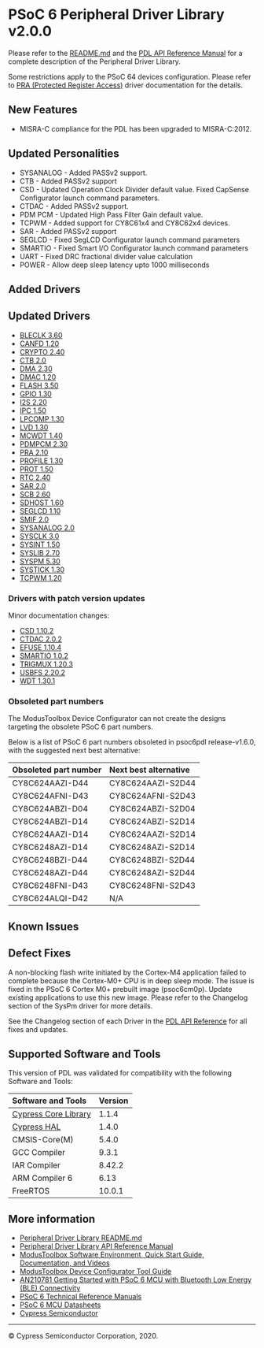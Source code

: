 # PSoC 6 Peripheral Driver Library v2.0.0

Please refer to the [README.md](./README.md) and the
[PDL API Reference Manual](https://cypresssemiconductorco.github.io/mtb-pdl-cat1/pdl_api_reference_manual/html/index.html)
for a complete description of the Peripheral Driver Library.

Some restrictions apply to the PSoC 64 devices configuration. Please refer to [PRA (Protected Register Access)](https://cypresssemiconductorco.github.io/mtb-pdl-cat1/pdl_api_reference_manual/html/group__group__pra.html) driver documentation for the details.

## New Features

* MISRA-C compliance for the PDL has been upgraded to MISRA-C:2012.

## Updated Personalities

* SYSANALOG - Added PASSv2 support.
* CTB - Added PASSv2 support
* CSD - Updated Operation Clock Divider default value. Fixed CapSense Configurator launch command parameters.
* CTDAC - Added PASSv2 support.
* PDM PCM - Updated High Pass Filter Gain default value.
* TCPWM - Added support for CY8C61x4 and CY8C62x4 devices.
* SAR - Added PASSv2 support
* SEGLCD - Fixed SegLCD Configurator launch command parameters
* SMARTIO - Fixed Smart I/O Configurator launch command parameters
* UART - Fixed DRC fractional divider value calculation
* POWER - Allow deep sleep latency upto 1000 milliseconds

## Added Drivers

## Updated Drivers

* [BLECLK 3.60](https://cypresssemiconductorco.github.io/mtb-pdl-cat1/pdl_api_reference_manual/html/group__group__ble__clk.html)
* [CANFD 1.20](https://cypresssemiconductorco.github.io/mtb-pdl-cat1/pdl_api_reference_manual/html/group__group__canfd.html)
* [CRYPTO 2.40](https://cypresssemiconductorco.github.io/mtb-pdl-cat1/pdl_api_reference_manual/html/group__group__crypto.html)
* [CTB 2.0](https://cypresssemiconductorco.github.io/mtb-pdl-cat1/pdl_api_reference_manual/html/group__group__ctb.html)
* [DMA 2.30](https://cypresssemiconductorco.github.io/mtb-pdl-cat1/pdl_api_reference_manual/html/group__group__dma.html)
* [DMAC 1.20](https://cypresssemiconductorco.github.io/mtb-pdl-cat1/pdl_api_reference_manual/html/group__group__dmac.html)
* [FLASH 3.50](https://cypresssemiconductorco.github.io/mtb-pdl-cat1/pdl_api_reference_manual/html/group__group__flash.html)
* [GPIO 1.30](https://cypresssemiconductorco.github.io/mtb-pdl-cat1/pdl_api_reference_manual/html/group__group__gpio.html)
* [I2S 2.20](https://cypresssemiconductorco.github.io/mtb-pdl-cat1/pdl_api_reference_manual/html/group__group__i2s.html)
* [IPC 1.50](https://cypresssemiconductorco.github.io/mtb-pdl-cat1/pdl_api_reference_manual/html/group__group__ipc.html)
* [LPCOMP 1.30](https://cypresssemiconductorco.github.io/mtb-pdl-cat1/pdl_api_reference_manual/html/group__group__lpcomp.html)
* [LVD 1.30](https://cypresssemiconductorco.github.io/mtb-pdl-cat1/pdl_api_reference_manual/html/group__group__lvd.html)
* [MCWDT 1.40](https://cypresssemiconductorco.github.io/mtb-pdl-cat1/pdl_api_reference_manual/html/group__group__mcwdt.html)
* [PDMPCM 2.30](https://cypresssemiconductorco.github.io/mtb-pdl-cat1/pdl_api_reference_manual/html/group__group__pdm__pcm.html)
* [PRA 2.10](https://cypresssemiconductorco.github.io/mtb-pdl-cat1/pdl_api_reference_manual/html/group__group__pra.html)
* [PROFILE 1.30](https://cypresssemiconductorco.github.io/mtb-pdl-cat1/pdl_api_reference_manual/html/group__group__energy__profiler.html)
* [PROT 1.50](https://cypresssemiconductorco.github.io/mtb-pdl-cat1/pdl_api_reference_manual/html/group__group__prot.html)
* [RTC 2.40](https://cypresssemiconductorco.github.io/mtb-pdl-cat1/pdl_api_reference_manual/html/group__group__rtc.html)
* [SAR 2.0](https://cypresssemiconductorco.github.io/mtb-pdl-cat1/pdl_api_reference_manual/html/group__group__sar.html)
* [SCB 2.60](https://cypresssemiconductorco.github.io/mtb-pdl-cat1/pdl_api_reference_manual/html/group__group__scb.html)
* [SDHOST 1.60](https://cypresssemiconductorco.github.io/mtb-pdl-cat1/pdl_api_reference_manual/html/group__group__sd__host.html)
* [SEGLCD 1.10](https://cypresssemiconductorco.github.io/mtb-pdl-cat1/pdl_api_reference_manual/html/group__group__seglcd.html)
* [SMIF 2.0](https://cypresssemiconductorco.github.io/mtb-pdl-cat1/pdl_api_reference_manual/html/group__group__smif.html)
* [SYSANALOG 2.0](https://cypresssemiconductorco.github.io/mtb-pdl-cat1/pdl_api_reference_manual/html/group__group__sysanalog.html)
* [SYSCLK 3.0](https://cypresssemiconductorco.github.io/mtb-pdl-cat1/pdl_api_reference_manual/html/group__group__sysclk.html)
* [SYSINT 1.50](https://cypresssemiconductorco.github.io/mtb-pdl-cat1/pdl_api_reference_manual/html/group__group__sysint.html)
* [SYSLIB 2.70](https://cypresssemiconductorco.github.io/mtb-pdl-cat1/pdl_api_reference_manual/html/group__group__syslib.html)
* [SYSPM 5.30](https://cypresssemiconductorco.github.io/mtb-pdl-cat1/pdl_api_reference_manual/html/group__group__syspm.html)
* [SYSTICK 1.30](https://cypresssemiconductorco.github.io/mtb-pdl-cat1/pdl_api_reference_manual/html/group__group__arm__system__timer.html)
* [TCPWM 1.20](https://cypresssemiconductorco.github.io/mtb-pdl-cat1/pdl_api_reference_manual/html/group__group__tcpwm.html)

### Drivers with patch version updates

Minor documentation changes:
* [CSD 1.10.2](https://cypresssemiconductorco.github.io/mtb-pdl-cat1/pdl_api_reference_manual/html/group__group__csd.html)
* [CTDAC 2.0.2](https://cypresssemiconductorco.github.io/mtb-pdl-cat1/pdl_api_reference_manual/html/group__group__ctdac.html)
* [EFUSE 1.10.4](https://cypresssemiconductorco.github.io/mtb-pdl-cat1/pdl_api_reference_manual/html/group__group__efuse.html)
* [SMARTIO 1.0.2](https://cypresssemiconductorco.github.io/mtb-pdl-cat1/pdl_api_reference_manual/html/group__group__smartio.html)
* [TRIGMUX 1.20.3](https://cypresssemiconductorco.github.io/mtb-pdl-cat1/pdl_api_reference_manual/html/group__group__trigmux.html)
* [USBFS 2.20.2](https://cypresssemiconductorco.github.io/mtb-pdl-cat1/pdl_api_reference_manual/html/group__group__usbfs__dev__drv.html)
* [WDT 1.30.1](https://cypresssemiconductorco.github.io/mtb-pdl-cat1/pdl_api_reference_manual/html/group__group__wdt.html)

### Obsoleted part numbers

The ModusToolbox Device Configurator can not create the designs targeting the obsolete PSoC 6 part numbers.

Below is a list of PSoC 6 part numbers obsoleted in psoc6pdl release-v1.6.0, with the suggested next best alternative:

| Obsoleted part number | Next best alternative |
| :---                  | :----                 |
| CY8C624AAZI-D44       | CY8C624AAZI-S2D44     |
| CY8C624AFNI-D43       | CY8C624AFNI-S2D43     |
| CY8C624ABZI-D04       | CY8C624ABZI-S2D04     |
| CY8C624ABZI-D14       | CY8C624ABZI-S2D14     |
| CY8C624AAZI-D14       | CY8C624AAZI-S2D14     |
| CY8C6248AZI-D14       | CY8C6248AZI-S2D14     |
| CY8C6248BZI-D44       | CY8C6248BZI-S2D44     |
| CY8C6248AZI-D44       | CY8C6248AZI-S2D44     |
| CY8C6248FNI-D43       | CY8C6248FNI-S2D43     |
| CY8C624ALQI-D42       | N/A                   |

## Known Issues

## Defect Fixes

A non-blocking flash write initiated by the Cortex-M4 application failed to complete because the Cortex-M0+ CPU is in deep sleep mode. The issue is fixed in the PSoC 6 Cortex M0+ prebuilt image (psoc6cm0p). Update existing applications to use this new image. Please refer to the Changelog section of the SysPm driver for more details.

See the Changelog section of each Driver in the [PDL API Reference](https://cypresssemiconductorco.github.io/mtb-pdl-cat1/pdl_api_reference_manual/html/modules.html) for all fixes and updates.

## Supported Software and Tools

This version of PDL was validated for compatibility with the following Software and Tools:

| Software and Tools                                                            | Version      |
| :---                                                                          | :----        |
| [Cypress Core Library](https://github.com/cypresssemiconductorco/core-lib)    | 1.1.4        |
| [Cypress HAL](https://github.com/cypresssemiconductorco/psoc6hal)             | 1.4.0        |
| CMSIS-Core(M)                                                                 | 5.4.0        |
| GCC Compiler                                                                  | 9.3.1        |
| IAR Compiler                                                                  | 8.42.2       |
| ARM Compiler 6                                                                | 6.13         |
| FreeRTOS                                                                      | 10.0.1       |

## More information

* [Peripheral Driver Library README.md](./README.md)
* [Peripheral Driver Library API Reference Manual](https://cypresssemiconductorco.github.io/mtb-pdl-cat1/pdl_api_reference_manual/html/index.html)
* [ModusToolbox Software Environment, Quick Start Guide, Documentation, and Videos](https://www.cypress.com/products/modustoolbox-software-environment)
* [ModusToolbox Device Configurator Tool Guide](https://www.cypress.com/ModusToolboxDeviceConfig)
* [AN210781 Getting Started with PSoC 6 MCU with Bluetooth Low Energy (BLE) Connectivity](http://www.cypress.com/an210781)
* [PSoC 6 Technical Reference Manuals](https://www.cypress.com/search/all/PSoC%206%20Technical%20Reference%20Manual?f%5b0%5d=meta_type%3Atechnical_documents&f%5b1%5d=resource_meta_type%3A583)
* [PSoC 6 MCU Datasheets](https://www.cypress.com/search/all?f%5b0%5d=meta_type%3Atechnical_documents&f%5b1%5d=resource_meta_type%3A575&f%5b2%5d=field_related_products%3A114026)
* [Cypress Semiconductor](http://www.cypress.com)

---
© Cypress Semiconductor Corporation, 2020.
